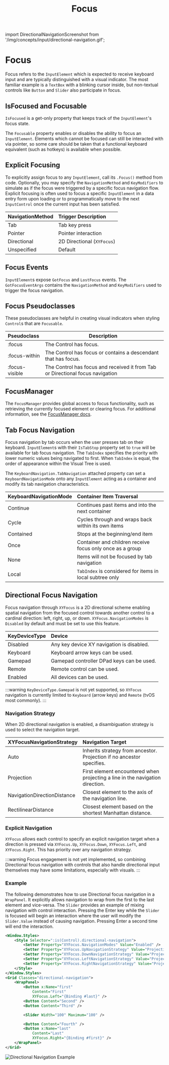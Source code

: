 ﻿---
id: focus
title: Focus
---

import DirectionalNavigationScreenshot from '/img/concepts/input/directional-navigation.gif';

# Focus

Focus refers to the `InputElement` which is expected to receive keyboard input and are typically 
distinguished with a visual indicator. The most familiar example is a `TextBox` with a blinking cursor inside, but 
non-textual controls like `Button` and `Slider` also participate in focus.

## IsFocused and Focusable

`IsFocused` is a get-only property that keeps track of the `InputElement`'s focus state.

The `Focusable` property enables or disables the ability to focus an `InputElement`. Elements which cannot be focused 
can still be interacted with via pointer, so some care should be taken that a functional keyboard equivalent (such as 
hotkeys) is available when possible.

## Explicit Focusing

To explicitly assign focus to any `InputElement`, call its `.Focus()` method from code. Optionally, you may specify the 
`NavigationMethod` and `KeyModifiers` to simulate as if the focus were triggered by a specific focus navigation flow. Explicit 
focusing is often used to focus a specific `InputElement` in a data entry form upon loading or to programmatically move 
to the next `InputControl` once the current input has been satisfied.

| NavigationMethod | Trigger Description        |
|:-----------------|:---------------------------|
| Tab              | Tab key press              |
| Pointer          | Pointer interaction        |
| Directional      | 2D Directional (`XYFocus`) |
| Unspecified      | Default                    |

## Focus Events

`InputElement`s expose `GotFocus` and `LostFocus` events. The `GotFocusEventArgs` contains the `NavigationMethod` and 
`KeyModifiers` used to trigger the focus navigation.

## Focus Pseudoclasses

These pseudoclasses are helpful in creating visual indicators when styling `Control`s that are `Focusable`.

| Pseudoclass    | Description                                                                    |
|:---------------|--------------------------------------------------------------------------------|
| :focus         | The Control has focus.                                                         |
| :focus-within  | The Control has focus or contains a descendant that has focus.                 |
| :focus-visible | The Control has focus and received it from Tab or Directional focus navigation |

## FocusManager

The `FocusManager` provides global access to focus functionality, such as retrieving the currently focused element or
clearing focus. For additional information, see the [FocusManager docs](../services/focus-manager.md).

## Tab Focus Navigation

Focus navigation by tab occurs when the user presses tab on their keyboard. `InputElement`s with their `IsTabStop` property 
set to `true` will be available for tab focus navigation. The `TabIndex` specifies the priority with lower numeric values being 
navigated to first. When `TabIndex` is equal, the order of appearance within the Visual Tree is used.

The `KeyboardNavigation.TabNavigation` attached property can set a `KeyboardNavigationMode` onto any `InputElement` acting as 
a container and modify its tab navigation characteristics.

| KeyboardNavigationMode | Container Item Traversal                                  |
|:-----------------------|:----------------------------------------------------------|
| Continue               | Continues past items and into the next container          |
| Cycle                  | Cycles through and wraps back within its own items        |
| Contained              | Stops at the beginning/end item                           |
| Once                   | Container and children receive focus only once as a group |
| None                   | Items will not be focused by tab navigation               |
| Local                  | `TabIndex` is considered for items in local subtree only  |

## Directional Focus Navigation <MinVersion version="11.1" />

Focus navigation through `XYFocus` is a 2D directional scheme enabling spatial navigation from the focused control 
towards another control to a cardinal direction: left, right, up, or down. `XYFocus.NavigationModes` is `Disabled` by 
default and must be set to use this feature.

| KeyDeviceType | Device                                    |
|:--------------|:------------------------------------------|
| Disabled      | Any key device XY navigation is disabled. |
| Keyboard      | Keyboard arrow keys can be used.          |
| Gamepad       | Gamepad controller DPad keys can be used. |
| Remote        | Remote control can be used.               |
| Enabled       | All devices can be used.                  |

:::warning
`KeyDeviceType.Gamepad` is not yet supported, so `XYFocus` navigation is currently limited to `Keyboard` (arrow keys)
and `Remote` (tvOS most commonly).
:::

### Navigation Strategy

When 2D directional navigation is enabled, a disambiguation strategy is used to select the navigation target.

| XYFocusNavigationStrategy   | Navigation Target                                                             |
|:----------------------------|:------------------------------------------------------------------------------|
| Auto                        | Inherits strategy from ancestor. Projection if no ancestor specifies.         |
| Projection                  | First element encountered when projecting a line in the navigation direction. |
| NavigationDirectionDistance | Closest element to the axis of the navigation line.                           |
| RectilinearDistance         | Closest element based on the shortest Manhattan distance.                     |

### Explicit Navigation

`XYFocus` allows each control to specify an explicit navigation target when a direction is pressed via `XYFocus.Up`, 
`XYFocus.Down`, `XYFocus.Left`, and `XYFocus.Right`. This has priority over any navigation strategy.

:::warning
Focus engagement is not yet implemented, so combining Directional focus navigation with controls that also handle 
directional input themselves may have some limitations, especially with visuals.
:::

### Example

The following demonstrates how to use Directional focus navigation in a `WrapPanel`. It explicitly allows navigation to 
wrap from the first to the last element and vice-versa. The `Slider` provides an example of mixing navigation with 
control interaction. Pressing the Enter key while the `Slider` is focused will begin an interaction where the user will 
modify the `Slider.Value` instead of causing navigation. Pressing Enter a second time will end the interaction.

```xml
<Window.Styles>
    <Style Selector=":is(Control).directional-navigation">
        <Setter Property="XYFocus.NavigationModes" Value="Enabled" />
        <Setter Property="XYFocus.UpNavigationStrategy" Value="Projection" />
        <Setter Property="XYFocus.DownNavigationStrategy" Value="Projection" />
        <Setter Property="XYFocus.LeftNavigationStrategy" Value="Projection" />
        <Setter Property="XYFocus.RightNavigationStrategy" Value="Projection" />
    </Style>
</Window.Styles>
<Grid Classes="directional-navigation">
    <WrapPanel>
        <Button x:Name="first"
            Content="First"
            XYFocus.Left="{Binding #last}" />
        <Button Content="Second" />
        <Button Content="Third" />

        <Slider Width="100" Maximum="100" />

        <Button Content="Fourth" />
        <Button x:Name="last"
            Content="Last"
            XYFocus.Right="{Binding #first}" />
    </WrapPanel>
</Grid>
```

<img src={DirectionalNavigationScreenshot} alt="Directional Navigation Example"/>
